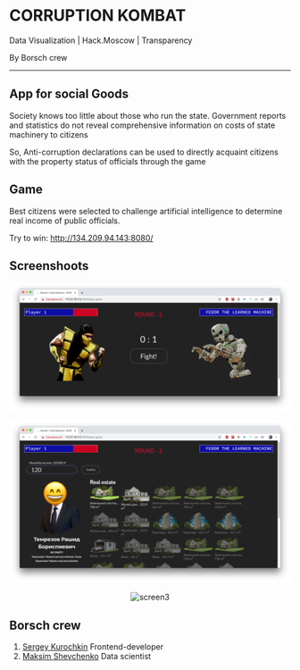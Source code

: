 # CORRUPTION KOMBAT

Data Visualization | Hack.Moscow | Transparency

By Borsch crew

-------------------

## App for social Goods

Society knows too little about those who run the state. Government reports and statistics do not reveal comprehensive information on costs of state machinery to citizens

So, Anti-corruption declarations can be used to directly acquaint citizens with the property status of officials through the game


## Game

Best citizens were selected to challenge artificial intelligence to determine real income of public officials. 

Try to win: http://134.209.94.143:8080/

## Screenshoots

<p align="center">
  <img src="presentations/imgs/screen1.png" alt="screen1"/>
</p>
<p align="center">
  <img src="presentations/imgs/screen2.png" alt="screen2"/>
</p>
<p align="center">
  <img src="presentations/imgs/screen3.png" alt="screen3"/>
</p>

## Borsch crew

1. [Sergey Kurochkin](https://github.com/kurochkinSergei) Frontend-developer
2. [Maksim Shevchenko](https://github.com/maks-sh) Data scientist

